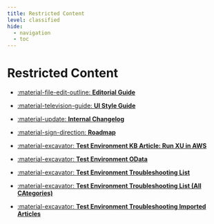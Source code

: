 ```yaml
---
title: Restricted Content
level: classified
hide:
  - navigation
  - toc
---
```


# Restricted Content

<!---
::cards:: cols=3

- title: Editorial Guide
  icon: ./assets/images/xtract-universal.svg
  url: ../editorial-guidelines/
  
- title: UI Style Guide
  icon: ../assets/images/sales-distribution.svg
  url: ../ui-style-guide/
  
- title: Roadmap Drafts
  icon: ./assets/images/xtract-for-alteryx.svg
  url: https://helpcenter.theobald-software.com/xtract-for-alteryx

- title: Internal Changelog
  icon: ./assets/images/board-connector.svg
  url: https://helpcenter.theobald-software.com/board-connector

::/cards::

---

Internal Changelogs:

[:products-xtract-universal:](changelog/changelog-xu.md){ .md-button .md-button--xu .md-button--stretch }
[:products-board-connector:](changelog/changelog-bc.md){ .md-button .md-button--bc .md-button--stretch }
[:products-xtract-is:](changelog/changelog-xis.md){ .md-button .md-button--xis .md-button--stretch }
[:products-xtract-for-alteryx:](changelog/changelog-xfa.md){ .md-button .md-button--xfa .md-button--stretch }
[:products-yunio:](changelog/changelog-yunio.md){ .md-button .md-button--yunio .md-button--stretch }
[:products-erpconnect:](changelog/changelog-erpconnect.md){ .md-button .md-button--erp .md-button--stretch }

-->

<div class="grid cards" markdown>

- [:material-file-edit-outline: __Editorial Guide__](editorial-guidelines/index.md)

</div>
<div class="grid cards" markdown>

- [:material-television-guide: __UI Style Guide__](ui-style-guide/index.md)

</div>
<div class="grid cards" markdown>

- [:material-update: __Internal Changelog__](changelog/changelog-xu.md)

</div>
<div class="grid cards" markdown>

- [:material-sign-direction: __Roadmap__](roadmap/index.md)

</div>
<div class="grid cards" markdown>

- [:material-excavator: __Test Environment KB Article: Run XU in AWS__](test-environment/index.md)

</div>
<div class="grid cards" markdown>

- [:material-excavator: __Test Environment OData__](test-environment-odata/index.md)

</div>
<div class="grid cards" markdown>

- [:material-excavator: __Test Environment Troubleshooting List__](test-environment-troubleshooting/index.md)

</div>
<div class="grid cards" markdown>

- [:material-excavator: __Test Environment Troubleshooting List (All CAtegories)__](test-environment-troubleshooting-2/index.md)

</div>
<div class="grid cards" markdown>

- [:material-excavator: __Test Environment Troubleshooting Imported Articles__](test-environment-troubleshooting-2/index.md)

</div>


<!---
<div class="grid cards" markdown>

- [:products-xtract-universal: __Xtract Unviersal__](changelog/changelog-xu.md)

</div>
<div class="grid cards" markdown>

- [:products-board-connector: __Board Connector__](changelog/changelog-bc.md)

</div>
<div class="grid cards" markdown>

- [:products-xtract-is: __Xtract IS__](changelog/changelog-xis.md)

</div>
<div class="grid cards" markdown>

- [:products-yunio: __yunIO__](changelog/changelog-yunio.md)

</div>
<div class="grid cards" markdown>

- [:products-xtract-for-alteryx: __Xtract for Alteryx__](changelog/changelog-xfa.md)

</div>
<div class="grid cards" markdown>

- [:products-erpconnect: __ERPConnect__](changelog/changelog-erpconnect.md)

</div>
-->